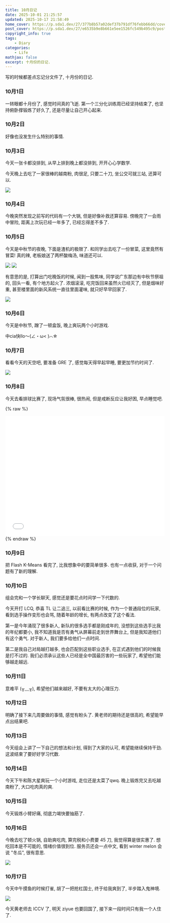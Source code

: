 ```yaml
---
title: 10月日记
date: 2025-10-01 21:25:57
updated: 2025-10-17 21:58:49
home_cover: https://p.sda1.dev/27/377b8b57a02def37b791df76febb66dd/cover.jpg
post_cover: https://p.sda1.dev/27/e6535b9e8b661e5ee1526fc549b495c9/post.jpg
copyright_info: true
tags:
    - Diary
categories:
    - Life
mathjax: false
excerpt: 十月份的日记.
---
```


写的时候都差点忘记分文件了, 十月份的日记.

### 10月1日

一转眼都十月份了, 感觉时间真的飞逝. 第一个三分化训练周已经坚持结束了, 也坚持俯卧撑锻炼了好久了, 还是尽量让自己开心起来.

### 10月2日

好像也没发生什么特别的事情.

### 10月3日

今天一张卡都没排到, 从早上排到晚上都没排到, 开开心心学数学.

今天晚上去吃了一家很棒的越南粉, 肉很足, 只要二十刀, 坐公交可就三站, 还算可以.

<img src="https://p.sda1.dev/27/477aad592539abe92f83965317a29bc8/pho.jpg" />

### 10月4日

今晚突然发现之前写的代码有一个大锅, 但是好像补救还算容易. 傍晚完了一会雨中冒险, 距离上次玩已经一年多了, 已经忘得差不多了.

### 10月5日

今天是中秋节的夜晚, 下面是渣机的极限了. 和同学出去吃了一份冒菜, 这里竟然有冒菜! 真的辣, 老板娘送了两杯酸梅汤, 味道还可以.

<img src="https://p.sda1.dev/27/aaccc4dd4af335aa44be775d4bd69168/food.jpg" />

<img src="https://p.sda1.dev/27/68a7fc76e40d0b8b1088fabc56a461fd/moon.jpg" />

有意思的是, 打算出门吃晚饭的时候, 闻到一股焦味, 同学说广东那边有中秋节祭祖的, 回头一看, 有个地方起火了. 浓烟滚滚, 吃完饭回来虽然火已经灭了, 但是烟味好重, 甚至楼里面的新风系统一直往里面灌味, 就只好早早回家了.

<img src="https://p.sda1.dev/27/693f5e186c812ae9e0417ef413e7cead/smoke.jpg" />

### 10月6日

今天是中秋节, 蹭了一顿盒饭, 晚上爽玩两个小时游戏.

中cia快llo～(∠・ω< )⌒☆

### 10月7日

看看今天的天空吧, 要准备 GRE 了, 感觉每天得早起早睡, 要更加节约时间了.

<img src="https://p.sda1.dev/27/9d235c0512c33df3087bb1a2d370739c/sky.jpg" />

### 10月8日

今天去看排球比赛了, 现场气氛很棒, 很热闹, 但是戒断反应让我好困, 早点睡觉吧.

{% raw %}
<div style="position: relative; width: 100%; height: 0; padding-bottom: 75%;">
<iframe src="//player.bilibili.com/player.html?isOutside=true&aid=115342118490046&bvid=BV1Pzx6zuEmc&cid=32933023288&p=1&high_quality=1&autoplay=0" scrolling="no" border="0" frameborder="no" framespacing="0" allowfullscreen="true" style="position: absolute; width: 100%; height: 100%; Left: 0; top: 0;" ></iframe></div>
{% endraw %}

### 10月9日

把 Flash K-Means 看完了, 比我想象中的要简单很多. 也有一点收获, 对于一个问题有了新的理解.

### 10月10日

组会完和一个学长聊天, 感觉还是要花点时间学一下代数的.

今天开打 LCQ, 恭喜 TL 让二追三, 以前看比赛的时候, 作为一个普通段位的玩家, 看到选手操作变形也会骂, 随着年龄的增长, 有两点改变了这个看法.

第一是今年涌现了很多新人, 新队的很多选手都是刚成年的, 没想到这些选手比我的年纪都要小, 我不知道我是否有勇气从屏幕前走到世界舞台上, 但是我知道他们有这个勇气. 对于新人, 我们要多给他们一点时间.

第二是我自己对局越打越多, 也会匹配到这些职业选手, 在正式遇到他们的时候我是打不过的. 我们必须承认这些人已经是全中国最厉害的一些玩家了, 希望他们能够越走越远.

### 10月11日

意难平 (╥﹏╥), 希望他们越来越好, 不要有太大的心理压力.

### 10月12日

明确了接下来几周要做的事情, 感觉有盼头了. 黄老师的期待还是很高的, 希望能早点出结果吧.

### 10月13日

今天组会上讲了一下自己的想法和计划, 得到了大家的认可, 希望能继续保持干劲. 这波结束了要好好学习代数.

### 10月14日

今天下午和陈大星爽玩一个小时游戏, 走位还是太菜了qwq. 晚上锻炼完又去吃越南粉了, 大口吃肉真的爽.

### 10月15日

今天锻炼小臂好痛, 彻底力竭快要抽筋了.

### 10月16日

今晚去吃了顿火锅, 自助爽吃肉, 算完税和小费要 45 刀, 我觉得算是很实惠了. 想吃回本是不可能的, 情绪价值很到位. 服务员还会一点中文, 看到 winter melon 会说 "冬瓜", 很有意思.

<img src="https://p.sda1.dev/28/861d3fb1379b90cce61bddfde9db413d/hot_pot.jpg" />

### 10月17日

今天中午摸鱼的时候打雀, 胡了一把抢杠国士, 终于给我爽到了, 半步踏入鬼神境.

<img src="https://p.sda1.dev/28/456ce2f114cfed2e5d0ac1479b777bc3/maj.png" />

今天黄老师去 ICCV 了, 明天 ziyue 也要回国了, 接下来一段时间只有我一个人住了.

